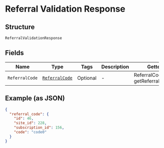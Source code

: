 
# Referral Validation Response

## Structure

`ReferralValidationResponse`

## Fields

| Name | Type | Tags | Description | Getter | Setter |
|  --- | --- | --- | --- | --- | --- |
| `ReferralCode` | [`ReferralCode`](../../doc/models/referral-code.md) | Optional | - | ReferralCode getReferralCode() | setReferralCode(ReferralCode referralCode) |

## Example (as JSON)

```json
{
  "referral_code": {
    "id": 46,
    "site_id": 228,
    "subscription_id": 156,
    "code": "code0"
  }
}
```

